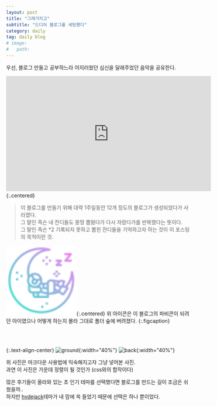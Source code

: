 ```yaml
---
layout: post
title: "그래가지고"
subtitle: "드디어 블로그를 세팅했다"
category: daily
tag: daily blog
# image: 
#   path: 
---
```


우선, 블로그 만들고 공부하느라 어지러웠던 심신을 달래주었던 음악을 공유한다.
<div class="iframe-container">
    <iframe width="560" height="315" src="https://www.youtube.com/embed/AawLM81gIHo" title="YouTube video player" frameborder="0" allow="accelerometer; autoplay; clipboard-write; encrypted-media; gyroscope; picture-in-picture" allowfullscreen></iframe>
</div>{:.centered}


>이 블로그를 만들기 위해 대략 1주일동안 12개 정도의 블로그가 생성되었다가 사라졌다. <br>
>그 말인 즉슨 내 잔디들도 몽땅 뽑혔다가 다시 자랐다가를 반복했다는 뜻이다. <br>
>그 말인 즉슨 *2 기록되지 못하고 뽑힌 잔디들을 기억하고자 하는 것이 이 포스팅의 목적이란 것.


![favicon](../../assets/icons/android-chrome-192x192.png){:.centered}
위 아이콘은 이 블로그의 파비콘이 되려던 아이였으나 어떻게 하는지 몰라 그대로 폴더 숲에 버려졌다.
{:.figcaption}

<br>
<br>

{:.text-align-center}
![ground](../../assets/img/ground.jpeg){:width="40%"}
![back](../../assets/img/back.jpeg){:width="40%"}

위 사진은 마크다운 사용법에 익숙해지고자 그냥 넣어본 사진. <br>
과연 이 사진은 가운데 정렬이 될 것인가 (css와의 합작이다)


많은 후기들이 올라와 있는 초 인기 테마를 선택했다면 블로그를 만드는 길이 조금은 쉬웠을까.. <br>
하지만 [hydejack](https://hydejack.com)테마가 내 맘에 쏙 들었기 때문에 선택은 하나 뿐이었다.




